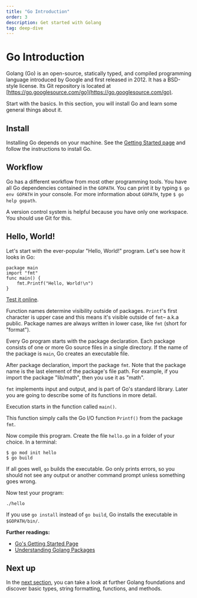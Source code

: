 ```yaml
---
title: "Go Introduction"
order: 3
description: Get started with Golang
tag: deep-dive
---
```


# Go Introduction

Golang (Go) is an open-source, statically typed, and compiled programming language introduced by Google and first released in 2012. It has a BSD-style license. Its Git repository is located at [https://go.googlesource.com/go](https://go.googlesource.com/go).

Start with the basics. In this section, you will install Go and learn some general things about it.

## Install

Installing Go depends on your machine. See the [Getting Started page](https://golang.org/doc/install) and follow the instructions to install Go.

## Workflow

Go has a different workflow from most other programming tools. You have all Go dependencies contained in the `GOPATH`. You can print it by typing `$ go env GOPATH` in your console. For more information about `GOPATH`, type `$ go help gopath`.

A version control system is helpful because you have only one workspace. You should use Git for this.

## Hello, World!

Let's start with the ever-popular "Hello, World!" program. Let's see how it looks in Go:

```golang
package main
import "fmt"
func main() {
    fmt.Printf("Hello, World!\n")
}
```

<HighlightBox type="tip">

[Test it online](https://go.dev/play/p/1u5bSZlh80h).

</HighlightBox>

<HighlightBox type="info">

Function names determine visibility outside of packages. `Printf`'s first character is upper case and this means it's visible outside of `fmt`– a.k.a public. Package names are always written in lower case, like `fmt` (short for "format").

</HighlightBox>

Every Go program starts with the package declaration. Each package consists of one or more Go source files in a single directory. If the name of the package is `main`, Go creates an executable file.

After package declaration, import the package `fmt`. Note that the package name is the last element of the package's file path. For example, if you import the package "lib/math", then you use it as "math".

`fmt` implements input and output, and is part of Go's standard library. Later you are going to describe some of its functions in more detail.

Execution starts in the function called `main()`.

This function simply calls the Go I/O function `Printf()` from the package `fmt`.

Now compile this program. Create the file `hello.go` in a folder of your choice. In a terminal:

```
$ go mod init hello
$ go build
```

If all goes well, `go` builds the executable. Go only prints errors, so you should not see any output or another command prompt unless something goes wrong.

Now test your program:

```
./hello
```

<HighlightBox type="tip">

If you use `go install` instead of `go build`, Go installs the executable in `$GOPATH/bin/`.

</HighlightBox>

<HighlightBox type="reading">

**Further readings:**

* [Go's Getting Started Page](https://golang.org/doc/install)
* [Understanding Golang Packages](https://thenewstack.io/understanding-golang-packages/)

</HighlightBox>

## Next up

In the [next section](../golang-intro/2_basics.md), you can take a look at further Golang foundations and discover basic types, string formatting, functions, and methods.
